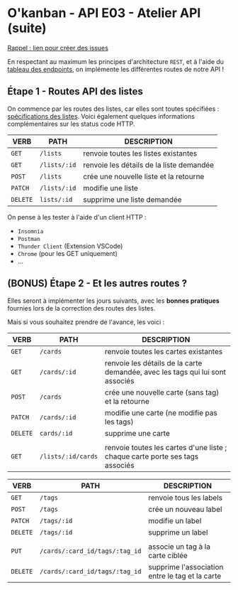 # O'kanban - API E03 - Atelier API (suite)

[Rappel : lien pour créer des issues](https://github.com/O-clock-quesadillas/Soutien-ateliers/issues)

En respectant au maximum les principes d'architecture `REST`, et à l'aide du [tableau des endpoints](../docs/specs/api-base-endpoints.md), on implémente les différentes routes de notre API !

## Étape 1 - Routes API des listes

On commence par les routes des listes, car elles sont toutes spécifiées : [spécifications des listes](../docs/specs/api-lists-specifications.md). Voici également quelques informations complémentaires sur les status code HTTP.

| VERB     | PATH         | DESCRIPTION                              |
| -------- | ------------ | ---------------------------------------- |
| `GET`    | `/lists`     | renvoie toutes les listes existantes     |
| `GET`    | `/lists/:id` | renvoie les détails de la liste demandée |
| `POST`   | `/lists`     | crée une nouvelle liste et la retourne   |
| `PATCH`  | `/lists/:id` | modifie une liste                        |
| `DELETE` | `lists/:id`  | supprime une liste demandée              |

On pense à les tester à l'aide d'un client HTTP :

- `Insomnia`
- `Postman`
- `Thunder Client` (Extension VSCode)
- `Chrome` (pour les GET uniquement)
- ...

## (BONUS) Étape 2 - Et les autres routes ?

Elles seront à implémenter les jours suivants, avec les **bonnes pratiques** fournies lors de la correction des routes des listes.

Mais si vous souhaitez prendre de l'avance, les voici :

| VERB     | PATH               | DESCRIPTION                                                                   |
| -------- | ------------------ | ----------------------------------------------------------------------------- |
| `GET`    | `/cards`           | renvoie toutes les cartes existantes                                          |
| `GET`    | `/cards/:id`       | renvoie les détails de la carte demandée, avec les tags qui lui sont associés |
| `POST`   | `/cards`           | crée une nouvelle carte (sans tag) et la retourne                             |
| `PATCH`  | `/cards/:id`       | modifie une carte (ne modifie pas les tags)                                   |
| `DELETE` | `cards/:id`        | supprime une carte                                                            |
|          |                    |                                                                               |
| `GET`    | `/lists/:id/cards` | renvoie toutes les cartes d'une liste ; chaque carte porte ses tags associés  |

| VERB     | PATH                           | DESCRIPTION                                     |
| -------- | ------------------------------ | ----------------------------------------------- |
| `GET`    | `/tags`                        | renvoie tous les labels                         |
| `POST`   | `/tags`                        | crée un nouveau label                           |
| `PATCH`  | `/tags/:id`                    | modifie un label                                |
| `DELETE` | `/tags/:id`                    | supprime un label                               |
|          |                                |                                                 |
| `PUT`    | `/cards/:card_id/tags/:tag_id` | associe un tag à la carte ciblée                |
| `DELETE` | `/cards/:card_id/tags/:tag_id` | supprime l'association entre le tag et la carte |
